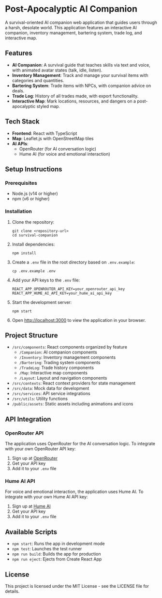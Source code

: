# Post-Apocalyptic AI Companion

A survival-oriented AI companion web application that guides users through a harsh, desolate world. This application features an interactive AI companion, inventory management, bartering system, trade log, and interactive map.

## Features

- **AI Companion**: A survival guide that teaches skills via text and voice, with animated avatar states (talk, idle, listen).
- **Inventory Management**: Track and manage your survival items with categories and quantities.
- **Bartering System**: Trade items with NPCs, with companion advice on deals.
- **Trade Log**: History of all trades made, with export functionality.
- **Interactive Map**: Mark locations, resources, and dangers on a post-apocalyptic styled map.

## Tech Stack

- **Frontend**: React with TypeScript
- **Map**: Leaflet.js with OpenStreetMap tiles
- **AI APIs**: 
  - OpenRouter (for AI conversation logic)
  - Hume AI (for voice and emotional interaction)

## Setup Instructions

### Prerequisites

- Node.js (v14 or higher)
- npm (v6 or higher)

### Installation

1. Clone the repository:
   ```
   git clone <repository-url>
   cd survival-companion
   ```

2. Install dependencies:
   ```
   npm install
   ```

3. Create a `.env` file in the root directory based on `.env.example`:
   ```
   cp .env.example .env
   ```

4. Add your API keys to the `.env` file:
   ```
   REACT_APP_OPENROUTER_API_KEY=your_openrouter_api_key
   REACT_APP_HUME_AI_API_KEY=your_hume_ai_api_key
   ```

5. Start the development server:
   ```
   npm start
   ```

6. Open [http://localhost:3000](http://localhost:3000) to view the application in your browser.

## Project Structure

- `/src/components`: React components organized by feature
  - `/Companion`: AI companion components
  - `/Inventory`: Inventory management components
  - `/Bartering`: Trading system components
  - `/TradeLog`: Trade history components
  - `/Map`: Interactive map components
  - `/Layout`: Layout and navigation components
- `/src/contexts`: React context providers for state management
- `/src/data`: Mock data for development
- `/src/services`: API service integrations
- `/src/utils`: Utility functions
- `/public/assets`: Static assets including animations and icons

## API Integration

### OpenRouter API

The application uses OpenRouter for the AI conversation logic. To integrate with your own OpenRouter API key:

1. Sign up at [OpenRouter](https://openrouter.ai/)
2. Get your API key
3. Add it to your `.env` file

### Hume AI API

For voice and emotional interaction, the application uses Hume AI. To integrate with your own Hume AI API key:

1. Sign up at [Hume AI](https://hume.ai/)
2. Get your API key
3. Add it to your `.env` file

## Available Scripts

- `npm start`: Runs the app in development mode
- `npm test`: Launches the test runner
- `npm run build`: Builds the app for production
- `npm run eject`: Ejects from Create React App

## License

This project is licensed under the MIT License - see the LICENSE file for details.

